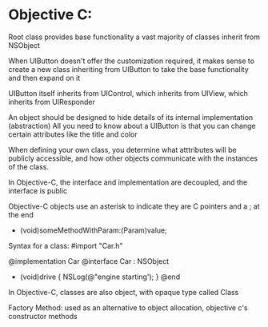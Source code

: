 # Objective C:

Root class provides base functionality
a vast majority of classes inherit from NSObject

When UIButton doesn't offer the customization required, it makes sense to create a new class inheriting from UIButton to take the base functionality and then expand on it

UIButton itself inherits from UIControl, which inherits from UIView, which inherits from UIResponder

An object should be designed to hide details of its internal implementation (abstraction)
All you need to know about a UIButton is that you can change certain attributes like the title and color

When defining your own class, you determine what atttributes will be publicly accessible, and how other objects communicate with the instances of the class.

In Objective-C, the interface and implementation are decoupled, and the interface is public

Objective-C objects use an asterisk to indicate they are C pointers and a ; at the end

- (void)someMethodWithParam:(Param)value;

Syntax for a class:
#import "Car.h"

@implementation Car
@interface Car : NSObject
- (void)drive {
  NSLog(@"engine starting');
}
@end

In Objective-C, classes are also object, with opaque type called Class

Factory Method: used as an alternative to object allocation, objective c's constructor methods
